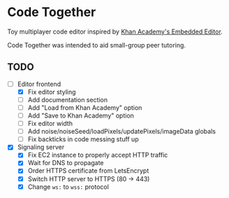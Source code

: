 # Code Together

Toy multiplayer code editor inspired by [Khan Academy's Embedded Editor](https://www.khanacademy.org/computer-programming/new/pjs).

Code Together was intended to aid small-group peer tutoring.

## TODO

- [ ] Editor frontend
    - [x] Fix editor styling
    - [ ] Add documentation section
    - [ ] Add "Load from Khan Academy" option
    - [ ] Add "Save to Khan Academy" option
    - [ ] Fix editor width
    - [ ] Add noise/noiseSeed/loadPixels/updatePixels/imageData globals
    - [ ] Fix backticks in code messing stuff up

- [x] Signaling server
    - [x] Fix EC2 instance to properly accept HTTP traffic
    - [x] Wait for DNS to propagate
    - [x] Order HTTPS certificate from LetsEncrypt
    - [x] Switch HTTP server to HTTPS (80 -> 443)
    - [x] Change `ws:` to `wss:` protocol